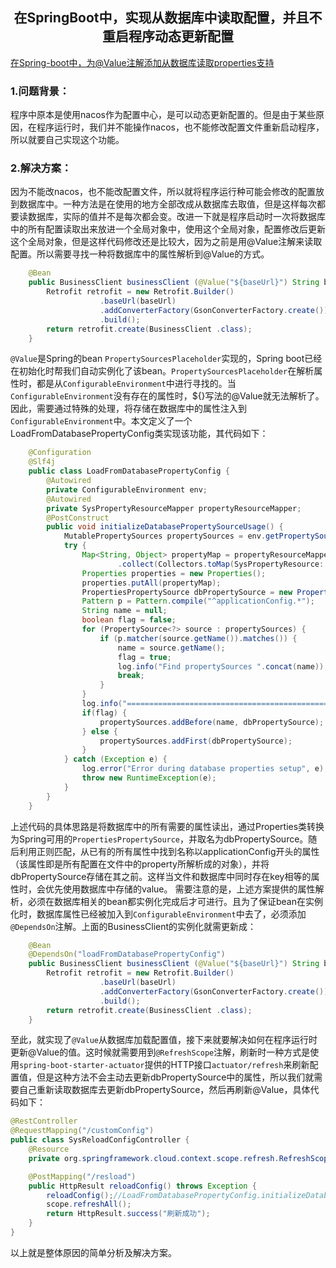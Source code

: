 ## **<center>在SpringBoot中，实现从数据库中读取配置，并且不重启程序动态更新配置</center>**

[在Spring-boot中，为@Value注解添加从数据库读取properties支持](https://www.shuzhiduo.com/A/l1dypylA5e/)

### 1.问题背景：

程序中原本是使用nacos作为配置中心，是可以动态更新配置的。但是由于某些原因，在程序运行时，我们并不能操作nacos，也不能修改配置文件重新启动程序，所以就要自己实现这个功能。

### 2.解决方案：

因为不能改nacos，也不能改配置文件，所以就将程序运行种可能会修改的配置放到数据库中。一种方法是在使用的地方全部改成从数据库去取值，但是这样每次都要读数据库，实际的值并不是每次都会变。改进一下就是程序启动时一次将数据库中的所有配置读取出来放进一个全局对象中，使用这个全局对象，配置修改后更新这个全局对象，但是这样代码修改还是比较大，因为之前是用@Value注解来读取配置。所以需要寻找一种将数据库中的属性解析到@Value的方式。

```java
    @Bean
    public BusinessClient businessClient (@Value("${baseUrl}") String baseUrl) {
        Retrofit retrofit = new Retrofit.Builder()
                    .baseUrl(baseUrl)
                    .addConverterFactory(GsonConverterFactory.create())
                    .build();
        return retrofit.create(BusinessClient .class);
    }
```

`@Value`是Spring的bean `PropertySourcesPlaceholder`实现的，Spring boot已经在初始化时帮我们自动实例化了该bean。`PropertySourcesPlaceholder`在解析属性时，都是从`ConfigurableEnvironment`中进行寻找的。当`ConfigurableEnvironment`没有存在的属性时，${}写法的@Value就无法解析了。因此，需要通过特殊的处理，将存储在数据库中的属性注入到`ConfigurableEnvironment`中。本文定义了一个LoadFromDatabasePropertyConfig类实现该功能，其代码如下：

```java
    @Configuration
    @Slf4j
    public class LoadFromDatabasePropertyConfig {
        @Autowired
        private ConfigurableEnvironment env;
        @Autowired
        private SysPropertyResourceMapper propertyResourceMapper;
        @PostConstruct
        public void initializeDatabasePropertySourceUsage() {
            MutablePropertySources propertySources = env.getPropertySources();
            try {
                Map<String, Object> propertyMap = propertyResourceMapper.selectAll().stream()
                        .collect(Collectors.toMap(SysPropertyResource::getPropertyName, SysPropertyResource::getPropertyValue));
                Properties properties = new Properties();
                properties.putAll(propertyMap);
                PropertiesPropertySource dbPropertySource = new PropertiesPropertySource("dbPropertySource", properties);
                Pattern p = Pattern.compile("^applicationConfig.*");
                String name = null;
                boolean flag = false;
                for (PropertySource<?> source : propertySources) {
                    if (p.matcher(source.getName()).matches()) {
                        name = source.getName();
                        flag = true;
                        log.info("Find propertySources ".concat(name));
                        break;
                    }
                }
                log.info("=========================================================================");
                if(flag) {
                    propertySources.addBefore(name, dbPropertySource);
                } else {
                    propertySources.addFirst(dbPropertySource);
                }
            } catch (Exception e) {
                log.error("Error during database properties setup", e);
                throw new RuntimeException(e);
            }
        }
    }
```
上述代码的具体思路是将数据库中的所有需要的属性读出，通过Properties类转换为Spring可用的`PropertiesPropertySource`，并取名为dbPropertySource。随后利用正则匹配，从已有的所有属性中找到名称以applicationConfig开头的属性（该属性即是所有配置在文件中的property所解析成的对象），并将dbPropertySource存储在其之前。这样当文件和数据库中同时存在key相等的属性时，会优先使用数据库中存储的value。
需要注意的是，上述方案提供的属性解析，必须在数据库相关的bean都实例化完成后才可进行。且为了保证bean在实例化时，数据库属性已经被加入到`ConfigurableEnvironment`中去了，必须添加`@DependsOn`注解。上面的BusinessClient的实例化就需更新成：

```java
    @Bean
    @DependsOn("loadFromDatabasePropertyConfig")
    public BusinessClient businessClient (@Value("${baseUrl}") String baseUrl) {
        Retrofit retrofit = new Retrofit.Builder()
                    .baseUrl(baseUrl)
                    .addConverterFactory(GsonConverterFactory.create())
                    .build();
        return retrofit.create(BusinessClient .class);
    }
```

至此，就实现了`@Value`从数据库加载配置值，接下来就要解决如何在程序运行时更新@Value的值。这时候就需要用到`@RefreshScope`注解，刷新时一种方式是使用`spring-boot-starter-actuator`提供的HTTP接口`actuator/refresh`来刷新配置值，但是这种方法不会主动去更新dbPropertySource中的属性，所以我们就需要自己重新读取数据库去更新dbPropertySource，然后再刷新@Value，具体代码如下：

```java
@RestController
@RequestMapping("/customConfig")
public class SysReloadConfigController {
    @Resource
    private org.springframework.cloud.context.scope.refresh.RefreshScope scope;

    @PostMapping("/resload")
    public HttpResult reloadConfig() throws Exception {
        reloadConfig();//LoadFromDatabasePropertyConfig.initializeDatabasePropertySourceUsage单独抽出的公共方法
        scope.refreshAll();
        return HttpResult.success("刷新成功");
    }
}
```

以上就是整体原因的简单分析及解决方案。